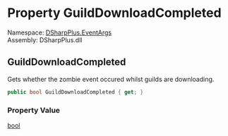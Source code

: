 # Property GuildDownloadCompleted

Namespace: [DSharpPlus.EventArgs](DSharpPlus.EventArgs.md)  
Assembly: DSharpPlus.dll

## <a id="DSharpPlus_EventArgs_ZombiedEventArgs_GuildDownloadCompleted"></a>GuildDownloadCompleted

Gets whether the zombie event occured whilst guilds are downloading.

```csharp
public bool GuildDownloadCompleted { get; }
```

### Property Value

[bool](https://learn.microsoft.com/dotnet/api/system.boolean)


